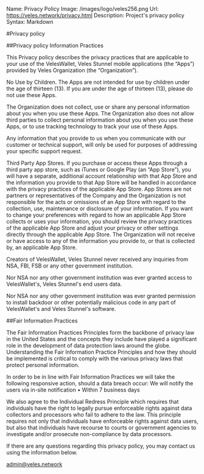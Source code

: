 Name:                 Privacy Policy
Image:                /images/logo/veles256.png
Url:                  https://veles.network/privacy.html
Description:          Project's privacy policy 
Syntax:               Markdown

#Privacy policy

##Privacy policy Information Practices

This Privacy policy describes the privacy practices that are applicable to your use of the VelesWallet, Veles Stunnel mobile applications (the “Apps”) provided by Veles Organization (the “Organization”).

No Use by Children. The Apps are not intended for use by children under the age of thirteen (13). If you are under the age of thirteen (13), please do not use these Apps.

The Organization does not collect, use or share any personal information about you when you use these Apps. The Organization also does not allow third parties to collect personal information about you when you use these Apps, or to use tracking technology to track your use of these Apps.

Any information that you provide to us when you communicate with our customer or technical support, will only be used for purposes of addressing your specific support request.

Third Party App Stores. If you purchase or access these Apps through a third party app store, such as iTunes or Google Play (an “App Store”), you will have a separate, additional account relationship with that App Store and the information you provide to that App Store will be handled in accordance with the privacy practices of the applicable App Store. App Stores are not partners or representatives of the Company and the Organization is not responsible for the acts or omissions of an App Store with regard to the collection, use, maintenance or disclosure of your information. If you want to change your preferences with regard to how an applicable App Store collects or uses your information, you should review the privacy practices of the applicable App Store and adjust your privacy or other settings directly through the applicable App Store. The Organization will not receive or have access to any of the information you provide to, or that is collected by, an applicable App Store.

Creators of VelesWallet, Veles Stunnel never received any inquiries from NSA, FBI, FSB or any other government institution.

Nor NSA nor any other government institution was ever granted access to VelesWallet's, Veles Stunnel's end users data.

Nor NSA nor any other government institution was ever granted permission to install backdoor or other potentially malicious code in any part of VelesWallet's and Veles Stunnel's software.

##Fair Information Practices

The Fair Information Practices Principles form the backbone of privacy law in the United States and the concepts they include have played a significant role in the development of data protection laws around the globe. Understanding the Fair Information Practice Principles and how they should be implemented is critical to comply with the various privacy laws that protect personal information.

In order to be in line with Fair Information Practices we will take the following responsive action, should a data breach occur:
We will notify the users via in-site notification
• Within 7 business days

We also agree to the Individual Redress Principle which requires that individuals have the right to legally pursue enforceable rights against data collectors and processors who fail to adhere to the law. This principle requires not only that individuals have enforceable rights against data users, but also that individuals have recourse to courts or government agencies to investigate and/or prosecute non-compliance by data processors.

If there are any questions regarding this privacy policy, you may contact us using the information below.

admin@veles.network